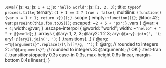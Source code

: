 .eval {
    js: `42`;
    js: `1 + 1`;
    js: `"hello world"`;
    js: `[1, 2, 3]`;
    title: `typeof process.title`;
    ternary: `(1 + 1 == 2 ? true : false)`;
    multiline: `(function(){var x = 1 + 1;
           return x})()`;
}
.scope {
    empty: `+function(){}`;
    @foo: 42;
    var: `parseInt(this.foo.toJS())`;
    escaped: ~`2 + 5 + 'px'`;
}
.vars {
    @var: `4 + 4`;
    width: @var;
}
.escape-interpol {
    @world: "world";
    width: ~`"hello" + " " + @{world}`;
}
.arrays {
    @ary:  1, 2, 3;
    @ary2: 1  2  3;
    ary: `@{ary}.join(', ')`;
    ary1: `@{ary2}.join(', ')`;
}
.transitions(...) {
  @arg: ~`"@{arguments}".replace(/[\[\]]*/g, '')`;
  1: @arg;              // rounded to integers
  2: ~`"@{arguments}"`; // rounded to integers
  3: @arguments;        // OK
}
.test-tran {
  .transitions(opacity 0.3s ease-in 0.3s, max-height 0.6s linear, margin-bottom 0.4s linear;);
}
                                                                                      